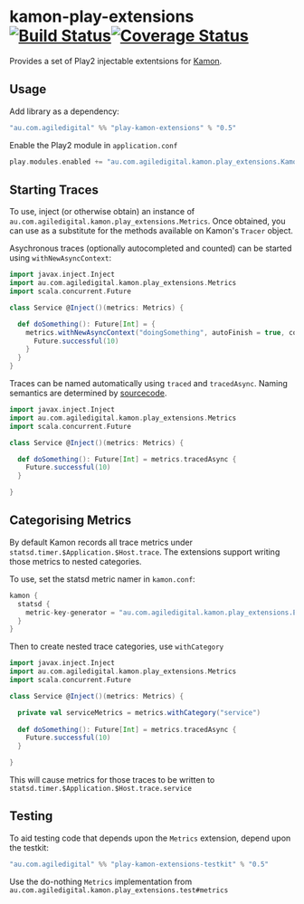 # kamon-play-extensions [![Build Status](https://travis-ci.org/agiledigital/kamon-play-extensions.svg?branch=master)](https://travis-ci.org/agiledigital/kamon-play-extensions)[![Coverage Status](https://coveralls.io/repos/github/agiledigital/kamon-play-extensions/badge.svg?branch=master)](https://coveralls.io/github/agiledigital/kamon-play-extensions?branch=master)

Provides a set of Play2 injectable extentsions for [Kamon](http://kamon.io/).

## Usage

Add library as a dependency:

```scala
"au.com.agiledigital" %% "play-kamon-extensions" % "0.5"
```

Enable the Play2 module in `application.conf`

```scala
play.modules.enabled += "au.com.agiledigital.kamon.play_extensions.KamonPlayExtensionsModule"
```

## Starting Traces

To use, inject (or otherwise obtain) an instance of `au.com.agiledigital.kamon.play_extensions.Metrics`. Once obtained, you can use as a substitute for the methods available on Kamon's `Tracer` object.

Asychronous traces (optionally autocompleted and counted) can be started using `withNewAsyncContext`:

```scala
import javax.inject.Inject
import au.com.agiledigital.kamon.play_extensions.Metrics
import scala.concurrent.Future

class Service @Inject()(metrics: Metrics) {

  def doSomething(): Future[Int] = {
    metrics.withNewAsyncContext("doingSomething", autoFinish = true, count = true) {
      Future.successful(10)
    }
  }
}
```

Traces can be named automatically using `traced` and `tracedAsync`. Naming semantics are determined by [sourcecode](https://github.com/lihaoyi/sourcecode).

```scala
import javax.inject.Inject
import au.com.agiledigital.kamon.play_extensions.Metrics
import scala.concurrent.Future

class Service @Inject()(metrics: Metrics) {

  def doSomething(): Future[Int] = metrics.tracedAsync {
    Future.successful(10)
  }

}
```

## Categorising Metrics
By default Kamon records all trace metrics under `statsd.timer.$Application.$Host.trace`. The extensions support writing those metrics to nested categories.

To use, set the statsd metric namer in `kamon.conf`:

```scala
kamon {
  statsd {
    metric-key-generator = "au.com.agiledigital.kamon.play_extensions.EscapingMetricKeyGenerator"
  }
}
```

Then to create nested trace categories, use `withCategory`

```scala
import javax.inject.Inject
import au.com.agiledigital.kamon.play_extensions.Metrics
import scala.concurrent.Future

class Service @Inject()(metrics: Metrics) {

  private val serviceMetrics = metrics.withCategory("service")
  
  def doSomething(): Future[Int] = metrics.tracedAsync {
    Future.successful(10)
  }

}
```

This will cause metrics for those traces to be written to `statsd.timer.$Application.$Host.trace.service`


## Testing

To aid testing code that depends upon the `Metrics` extension, depend upon the testkit:

```scala
"au.com.agiledigital" %% "play-kamon-extensions-testkit" % "0.5"
```

Use the do-nothing `Metrics` implementation from `au.com.agiledigital.kamon.play_extensions.test#metrics`
